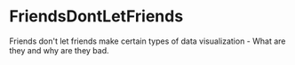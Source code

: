 # FriendsDontLetFriends
Friends don't let friends make certain types of data visualization - What are they and why are they bad. 

